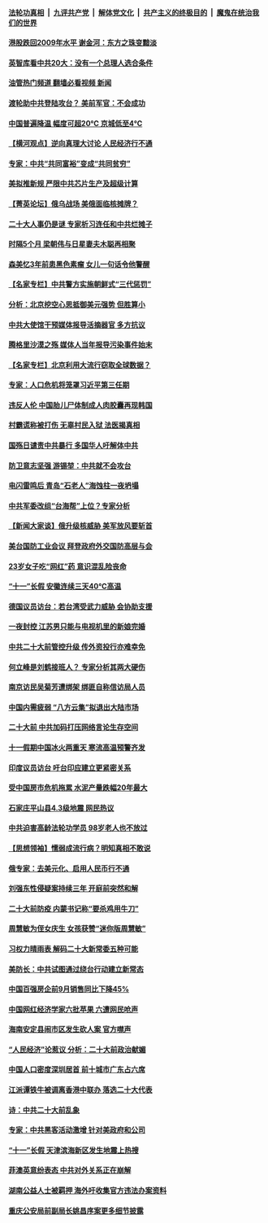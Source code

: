 ####  [法轮功真相](../../../../basic/blob/master/README.md?t=10041531) &nbsp;|&nbsp; [九评共产党](../../../../9ping.md/blob/master/README.md?t=10041531) &nbsp;|&nbsp; [解体党文化](../../../../jtdwh.md/blob/master/README.md?t=10041531)  &nbsp;|&nbsp; [共产主义的终极目的](../../../../gczydzjmd.md/blob/master/README.md?t=10041531) &nbsp;|&nbsp; [魔鬼在统治我们的世界](../../../../mgztzwmdsj.md/blob/master/README.md?t=10041531) 

#### [港股跌回2009年水平 谢金河：东方之珠变黯淡](../pages/nsc413/n13838394.md?t=10041531) 

#### [英智库看中共20大：没有一个总理人选合条件](../pages/nsc413/n13838292.md?t=10041531) 

#### [油管热门频道 翻墙必看视频 新闻](http://209.250.226.216:81/youtube.html?10041531)

#### [渡轮助中共登陆攻台？ 美前军官：不会成功](../pages/nsc413/n13838428.md?t=10041531) 

#### [中国普遍降温 幅度可超20℃ 京城低至4℃](../pages/nsc413/n13838373.md?t=10041531) 


#### [【横河观点】逆向真理大讨论 人民经济行不通](../pages/nsc413/n13838280.md?t=10041531) 

#### [专家：中共“共同富裕”变成“共同贫穷”](../pages/nsc413/n13838300.md?t=10041531) 

#### [美拟推新规 严限中共芯片生产及超级计算](../pages/nsc413/n13838241.md?t=10041531) 

#### [【菁英论坛】俄乌战场 美俄面临核摊牌？](../pages/nsc413/n13837616.md?t=10041531) 

#### [二十大人事仍是谜 专家析习连任和中共烂摊子](../pages/nsc413/n13838146.md?t=10041531) 

#### [时隔5个月 梁朝伟与日星妻夫木聪再相聚](../pages/nsc413/n13838260.md?t=10041531) 

#### [森美忆3年前患黑色素瘤 女儿一句话令他警醒](../pages/nsc413/n13838236.md?t=10041531) 

#### [【名家专栏】中共警方实施朝鲜式“三代惩罚”](../pages/nsc413/n13838045.md?t=10041531) 

#### [分析：北京挖空心思抵御美元强势 但胜算小](../pages/nsc413/n13838226.md?t=10041531) 

#### [中共大使馆干预媒体报导活摘器官 多方抗议](../pages/nsc413/n13838214.md?t=10041531) 

#### [腾格里沙漠之殇 媒体人当年报导污染事件始末](../pages/nsc413/n13838217.md?t=10041531) 

#### [【名家专栏】北京利用大流行窃取全球数据？](../pages/nsc413/n13838040.md?t=10041531) 

#### [专家：人口危机将笼罩习近平第三任期](../pages/nsc413/n13837863.md?t=10041531) 

#### [违反人伦 中国胎儿尸体制成人肉胶囊再现韩国](../pages/nsc413/n13837111.md?t=10041531) 

#### [村霸谎称被打伤 无辜村民入狱 法医揭真相](../pages/nsc413/n13838149.md?t=10041531) 

#### [国殇日谴责中共暴行 多国华人吁解体中共](../pages/nsc413/n13838156.md?t=10041531) 

#### [防卫意志坚强 游锡堃：中共就不会攻台](../pages/nsc413/n13837992.md?t=10041531) 

#### [电闪雷鸣后  青岛“石老人”海蚀柱一夜坍塌](../pages/nsc413/n13837958.md?t=10041531) 

#### [中共军委改组“台海帮”上位？专家分析](../pages/nsc413/n13837959.md?t=10041531) 

#### [【新闻大家谈】俄升级核威胁 美军放风要斩首](../pages/nsc413/n13838060.md?t=10041531) 

#### [美台国防工业会议 拜登政府外交国防高层与会](../pages/nsc413/n13837664.md?t=10041531) 

#### [23岁女子吃“网红”药 意识混乱险丧命](../pages/nsc413/n13837896.md?t=10041531) 

#### [“十一”长假 安徽连续三天40℃高温](../pages/nsc413/n13837861.md?t=10041531) 

#### [德国议员访台：若台湾受武力威胁 会协助支援](../pages/nsc413/n13837603.md?t=10041531) 

#### [一夜封控 江苏男只能与电视机里的新娘完婚](../pages/nsc413/n13837806.md?t=10041531) 

#### [中共二十大前管控升级 传外资投行亦难幸免](../pages/nsc413/n13837738.md?t=10041531) 

#### [何立峰是刘鹤接班人？ 专家分析其两大硬伤](../pages/nsc413/n13837737.md?t=10041531) 

#### [南京访民吴菊芳遭绑架 绑匪自称信访局人员](../pages/nsc413/n13837827.md?t=10041531) 

#### [中国内需疲弱 “八方云集”拟退出大陆市场](../pages/nsc413/n13837811.md?t=10041531) 

#### [二十大前 中共加码打压网络言论生存空间](../pages/nsc413/n13837805.md?t=10041531) 

#### [十一假期中国冰火两重天 寒流高温预警齐发](../pages/nsc413/n13837608.md?t=10041531) 

#### [印度议员访台 吁台印应建立更紧密关系](../pages/nsc413/n13837761.md?t=10041531) 

#### [受中国房市危机拖累 水泥产量跌幅20年最大](../pages/nsc413/n13837657.md?t=10041531) 


#### [石家庄平山县4.3级地震 网民热议](../pages/nsc413/n13837593.md?t=10041531) 

#### [中共迫害高龄法轮功学员 98岁老人也不放过](../pages/nsc413/n13836765.md?t=10041531) 

#### [【思想领袖】懦弱成流行病？明知真相不敢说](../pages/nsc413/n13820207.md?t=10041531) 

#### [俄专家：去美元化、启用人民币行不通](../pages/nsc413/n13837392.md?t=10041531) 

#### [刘强东性侵疑案持续三年 开庭前突然和解](../pages/nsc413/n13837499.md?t=10041531) 

#### [二十大前防疫 内蒙书记称“要杀鸡用牛刀”](../pages/nsc413/n13837495.md?t=10041531) 

#### [周慧敏为侄女庆生 女孩获赞“迷你版周慧敏”](../pages/nsc413/n13837485.md?t=10041531) 

#### [习权力晴雨表 解码二十大新常委五种可能](../pages/nsc413/n13837527.md?t=10041531) 

#### [美防长：中共试图通过绕台行动建立新常态](../pages/nsc413/n13837488.md?t=10041531) 

#### [中国百强房企前9月销售同比下降45%](../pages/nsc413/n13837475.md?t=10041531) 

#### [中国网红经济学家六批苹果 六遭网民呛声](../pages/nsc413/n13837125.md?t=10041531) 

#### [海南安定县闹市区发生砍人案 官方噤声](../pages/nsc413/n13837405.md?t=10041531) 

#### [“人民经济”论惹议 分析：二十大前政治献媚](../pages/nsc413/n13837230.md?t=10041531) 

#### [中国人口密度深圳居首 前十城市广东占六席](../pages/nsc413/n13837109.md?t=10041531) 

#### [江派谭铁牛被调离香港中联办 落选二十大代表](../pages/nsc413/n13837076.md?t=10041531) 

#### [诗：中共二十大前乱象](../pages/nsc413/n13837390.md?t=10041531) 

#### [专家：中共黑客活动激增 针对美政府和公司](../pages/nsc413/n13837254.md?t=10041531) 

#### [“十一”长假 天津滨海新区发生地震上热搜](../pages/nsc413/n13837241.md?t=10041531) 

#### [菲澳英意纷表态 中共对外关系正在崩解](../pages/nsc413/n13837131.md?t=10041531) 

#### [湖南公益人士被羁押 海外吁收集官方违法办案资料](../pages/nsc413/n13837108.md?t=10041531) 

#### [重庆公安局前副局长姚昌序案更多细节披露](../pages/nsc413/n13837134.md?t=10041531) 

<img src='http://gfw-breaker.win/goodnews/indexes/nsc413.md' width='0px' height='0px'/>
